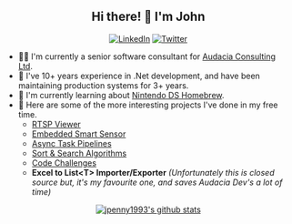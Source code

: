 <h2 align="center">Hi there! 👋 I'm John</h2>
<p align="center">
  <a href="https://www.linkedin.com/in/jpenny93"><img alt="LinkedIn" src="https://img.shields.io/badge/LinkedIn-jpenny93-%23266197?style=flat-square"></a>
  <a href="https://twitter.com/jpenny1993"><img alt="Twitter" src="https://img.shields.io/badge/Twitter-jpenny1993-%23266197?style=flat-square"></a>
</p>

- 👨‍💻 I'm currently a senior software consultant for [Audacia Consulting Ltd](https://www.audacia.co.uk).
- 🥼 I've 10+ years experience in .Net development, and have been maintaining production systems for 3+ years.
- 🌱 I'm currently learning about [Nintendo DS Homebrew](https://github.com/jpenny1993/dsLearn).
- 🌲 Here are some of the more interesting projects I've done in my free time.
  - [RTSP Viewer](https://github.com/jpenny1993/RtspViewer)
  - [Embedded Smart Sensor](https://github.com/jpenny1993/GT.NetworkCamera)
  - [Async Task Pipelines](https://github.com/jpenny1993/TaskExtensions)
  - [Sort & Search Algorithms](https://github.com/jpenny1993/Algorithms)
  - [Code Challenges](https://github.com/jpenny1993/CodeChallenges)
  - **Excel to List&lt;T&gt; Importer/Exporter** _(Unfortunately this is closed source but, it's my favourite one, and saves Audacia Dev's a lot of time)_

<!--START_SECTION:waka-->
<!--END_SECTION:waka--> 

<p align="center">
  <a href="https://github.com/anuraghazra/github-readme-stats">
    <img alt="jpenny1993's github stats" src="https://github-readme-stats.vercel.app/api?username=jpenny1993&show_icons=true&theme=merko" />
  </a>
</p>
